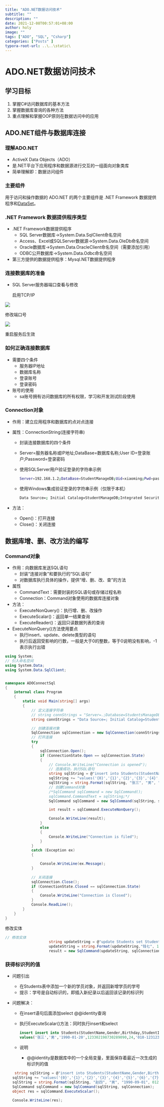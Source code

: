 ```yaml
---
title: "ADO.NET数据访问技术"
subtitle: ""
description: ""
date: 2021-12-08T00:57:01+08:00
author: holy
image: ""
tags: ["ADO", "SQL", "Csharp"]
categories: ["Posts" ]
typora-root-url: ..\..\static\
---
```


# ADO.NET数据访问技术

## 学习目标

1. 掌握C#访问数据库的基本方法
2. 掌握数据库查询的各种方法
3. 重点理解和掌握OOP原则在数据访问中的应用

## ADO.NET组件与数据库连接

### 理解ADO.NET

- ActiveX Data Objects（ADO）
- 是.NET平台下应用程序和数据源进行交互的一组面向对象类库
- 简单理解即：数据访问组件

### 主要组件

‎用于访问和操作数据的 ADO.NET 的两个主要组件是 .NET Framework 数据提供程序和‎[‎DataSet‎](https://docs.microsoft.com/en-us/dotnet/api/system.data.dataset)‎。‎

###   .NET Framework 数据提供程序类型

- .NET Framework数据提供程序
  - SQL Server数据库->System.Data.SqlClient命名空间
  - Access、Excel或SQLServer数据源->System.Data.OleDb命名空间
  - Oracle数据库->System.Data.OracleClient命名空间（需要添加引用）
  - ODBC公开数据库->System.Data.Odbc命名空间
- 第三方提供的数据提供程序：Mysql.NET数据提供程序

### 连接数据库的准备

- SQL Server服务器端口查看与修改

  启用TCP/IP

![](images/image-20211208012717807.png)

修改端口号

![](images/image-20211208013007932.png)

重启服务后生效

### 如何正确连接数据库

- 需要四个条件
  - 服务器IP地址
  - 数据库名称
  - 登录账号
  - 登录密码
- 账号的使用
  - sa账号拥有访问数据库的所有权限，学习和开发测试阶段使用

### Connection对象

- 作用：建立应用程序和数据库的点对点连接

- 属性：ConnectionString(连接字符串)

  - 封装连接数据库的四个条件

  - Server=服务器名称或IP地址;DataBase=数据库名称;User ID=登录账户;Password=登录密码

  - 使用SQLServer用户验证登录的字符串示例

    ```bash
    Server=192.168.1.2;DataBase=StudentManageDB;Uid=xiaoming;Pwd=password
    ```

  - 使用Windows集成验证登录的字符串示例（仅限于本机）

    ```bash
    Data Source=; Initial Catalog=StudentManageDB;Integrated Security=True
    ```

- 方法：

  - Open()：打开连接
  - Close()：关闭连接

## 数据库增、删、改方法的编写

### Command对象

- 作用：向数据库发送SQL语句
  - 封装“连接对象”和要执行的“SQL语句”
  - 对数据库执行具体的操作，提供“增、删、改、查”的方法
- 属性
  - CommandText：需要封装的SQL语句或存储过程名称
  - Connection：Command对象使用的数据库连接对象
- 方法：
  - ExecuteNonQuery()：执行增、删、改操作
  - ExecuteScalar()：返回单一结果查询
  - ExecuteReader()：返回只读数据列表的查询
- ExecuteNonQuery()方法使用要点
  - 执行insert、update、delete类型的语句
  - 执行后返回受影响的行数，一般是大于0的整数，等于0说明没有影响，-1表示执行出错

```c#
using System;
// 引入命名空间
using System.Data;
using System.Data.SqlClient;


namespace ADOConnectSql
{
    internal class Program
    {
        static void Main(string[] args)
        {
            // 定义连接字符串
            // string connStrings = "Server=.;Database=StudentsManageDB;UID=sa;PWD=sqlpassword";
            string connStrings = "Data Source=; Initial Catalog=StudentManageDB;Integrated Security=True";

            // 创建连接对象
            SqlConnection sqlConnection = new SqlConnection(connStrings);
            // 打开连接
            try
            {
                sqlConnection.Open();
                if (ConnectionState.Open == sqlConnection.State)
                {
                    // Console.WriteLine("Connection is opened");
                    // 连接成功，执行SQL语句
                    string sqlString = @"insert into Students(StudentName,Gender,Birthday,StudentIdNo,Age,PhoneNumber,StudentAddress,ClassId)";
                    sqlString += "values('{0}','{1}','{2}','{3}','{4}','{5}','{6}','{7}')";
                    sqlString = string.Format(sqlString, "张三", "男", "1990-09-01", 413302198730289090, 20, "12972782727", "北京", 1);
                    // 创建Command对象
                    /*SqlCommand sqlCommand = new SqlCommand();
                    sqlCommand.CommandText = sqlString;*/
                    SqlCommand sqlCommand = new SqlCommand(sqlString, sqlConnection);

                    int result = sqlCommand.ExecuteNonQuery();

                    Console.WriteLine(result);
                }
                else
                {
                    Console.WriteLine("Connection is filed");
                }
            }
            catch (Exception ex)
            {

                Console.WriteLine(ex.Message);
            }
            
            // 关闭连接
            sqlConnection.Close();
            if (ConnectionState.Closed == sqlConnection.State)
            {
                Console.WriteLine("Connection is Closed");
            }
            Console.ReadLine();
        }
    }
}
```

修改实体

```c#
// 修改实体
                    string updateString = @"update Students set StudentName='{0}' where StudentId={1}";
                    updateString = string.Format(updateString,"钱七", 100005);
                    result = new SqlCommand(updateString, sqlConnection).ExecuteNonQuery();
```

### 获得标识列的值

- 问题引出

  - 在Students表中添加一个新的学员对象，并返回新增学员的学号
  - 提示：学号是自动标识的，即插入新纪录以后返回该记录的标识列

- 问题解决：

  - 在insert语句后面添加select @@identity查询

  - 执行ExecuteScalar()方法：同时执行insert和select

    ```sql
    insert insert into Students(StudentName,Gender,Birthday,StudentIdNo,Age,PhoneNumber,StudentAddress,ClassId)
    values('张三','男','1990-01-20',123302198730289090,24,'010-1231231','深圳海上世界',1);select @@identity
    ```

  - 说明

    - @@identity是数据库中的一个全局变量，里面保存着最近一次生成的标识列的值

  ```csharp
   string sqlString = @"insert into Students(StudentName,Gender,Birthday,StudentIdNo,Age,PhoneNumber,StudentAddress,ClassId)";
  sqlString += "values('{0}','{1}','{2}','{3}','{4}','{5}','{6}','{7}');select @@identity";
  sqlString = string.Format(sqlString, "赵四", "男", "1990-09-01", 012307998730289090, 20, "13972782727", "北京", 1);
  SqlCommand sqlCommand = new SqlCommand(sqlString, sqlConnection);
  object res = sqlCommand.ExecuteScalar();
  
  Console.WriteLine(res);
  ```

  

### 
